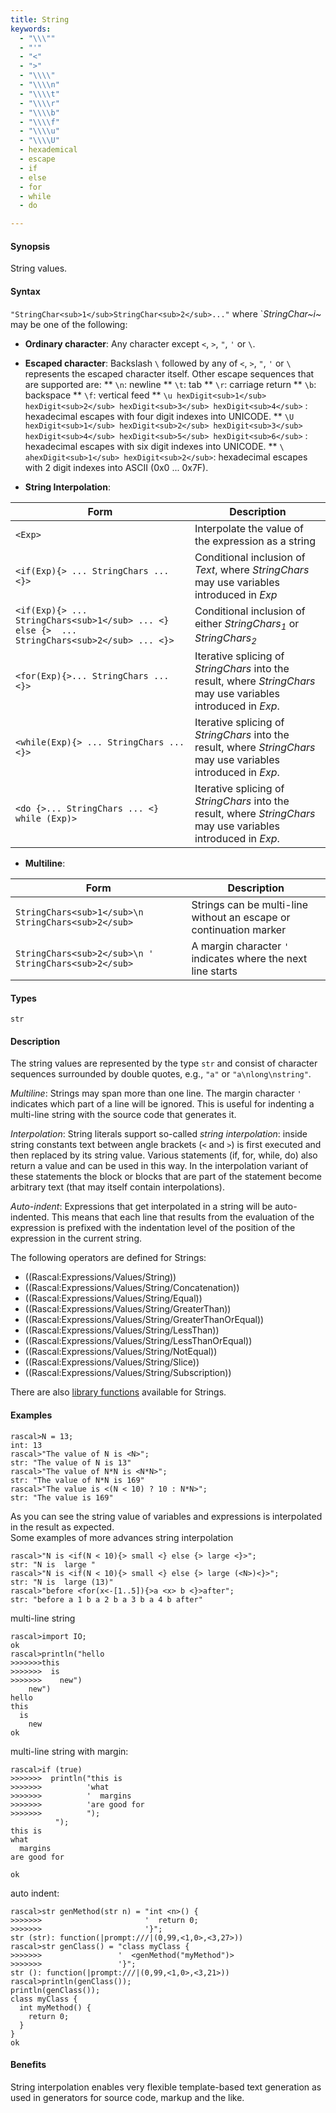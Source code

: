 ```yaml
---
title: String
keywords:
  - "\\\""
  - "'"
  - "<"
  - ">"
  - "\\\\"
  - "\\\\n"
  - "\\\\t"
  - "\\\\r"
  - "\\\\b"
  - "\\\\f"
  - "\\\\u"
  - "\\\\U"
  - hexademical
  - escape
  - if
  - else
  - for
  - while
  - do

---
```


#### Synopsis

String values.

#### Syntax

`"StringChar<sub>1</sub>StringChar<sub>2</sub>..."`
where `_StringChar~i~_ may be one of the following:

*  __Ordinary character__: Any character except `<`, `>`, `"`, `'` or `\`.
*  __Escaped character__: Backslash `\` followed by any of  `<`, `>`, `"`, `'` or `\` represents the escaped character itself.
  Other escape sequences that are supported are:
**  `\n`: newline
**  `\t`: tab
**  `\r`: carriage return
**  `\b`: backspace
**  `\f`: vertical feed
**  `\u hexDigit<sub>1</sub> hexDigit<sub>2</sub> hexDigit<sub>3</sub> hexDigit<sub>4</sub>` : hexadecimal escapes with four digit indexes into UNICODE.
**  `\U hexDigit<sub>1</sub> hexDigit<sub>2</sub> hexDigit<sub>3</sub> hexDigit<sub>4</sub> hexDigit<sub>5</sub> hexDigit<sub>6</sub>` : hexadecimal escapes with six digit indexes into UNICODE.
**  `\ ahexDigit<sub>1</sub> hexDigit<sub>2</sub>`:  hexadecimal escapes with 2 digit indexes into ASCII (0x0 ... 0x7F).


*  __String Interpolation__: 

| Form      | Description |
| --- | --- |
| `<Exp>` | Interpolate the value of the expression as a string |
| `<if(Exp){> ... StringChars ... <}>` | Conditional inclusion of _Text_, where _StringChars_ may use variables introduced in _Exp_ |
| `<if(Exp){> ... StringChars<sub>1</sub> ... <} else {>  ... StringChars<sub>2</sub> ... <}>` | Conditional inclusion of either _StringChars<sub>1</sub>_ or _StringChars<sub>2</sub>_ |
| `<for(Exp){>... StringChars ... <}>` | Iterative splicing of _StringChars_ into the result, where _StringChars_ may use variables introduced in _Exp_. |
| `<while(Exp){> ... StringChars ... <}>` | Iterative splicing of _StringChars_ into the result, where _StringChars_ may use variables introduced in _Exp_. |
| `<do {>... StringChars ... <} while (Exp)>` | Iterative splicing of _StringChars_ into the result, where _StringChars_ may use variables introduced in _Exp_. |


*  __Multiline__:

| Form | Description  |
| --- | --- |
| `StringChars<sub>1</sub>\n StringChars<sub>2</sub> `   | Strings can be multi-line without an escape or continuation marker  |
| `StringChars<sub>2</sub>\n '  StringChars<sub>2</sub>` | A margin character `'` indicates where the next line starts  |



#### Types

`str`

#### Description

The string values are represented by the type `str` and consist of character 
sequences surrounded by double quotes, e.g., `"a"` or `"a\nlong\nstring"`.

_Multiline_: Strings may span more than one line. The margin character `'` indicates which part of a line will be ignored. This is useful for indenting a multi-line string with the source code that generates it.

_Interpolation_:  String literals support so-called _string interpolation_: 
inside string constants text between angle brackets (`<` and `>`) is first executed and then replaced by
 its string value.
Various statements (if, for, while, do) also return a value and can be used in this way.
In the interpolation variant of these statements the block or blocks that are part of the statement become arbitrary text 
(that may itself contain interpolations). 

_Auto-indent_: Expressions that get interpolated in a string will be auto-indented. This means that each line that results from the evaluation of the expression is prefixed with the indentation level of the position of the expression in the current string.

The following operators are defined for Strings:
* ((Rascal:Expressions/Values/String))
* ((Rascal:Expressions/Values/String/Concatenation))
* ((Rascal:Expressions/Values/String/Equal))
* ((Rascal:Expressions/Values/String/GreaterThan))
* ((Rascal:Expressions/Values/String/GreaterThanOrEqual))
* ((Rascal:Expressions/Values/String/LessThan))
* ((Rascal:Expressions/Values/String/LessThanOrEqual))
* ((Rascal:Expressions/Values/String/NotEqual))
* ((Rascal:Expressions/Values/String/Slice))
* ((Rascal:Expressions/Values/String/Subscription))

There are also [library functions](../../../../Library/String.md) available for Strings.

#### Examples


```rascal-shell
rascal>N = 13;
int: 13
rascal>"The value of N is <N>";
str: "The value of N is 13"
rascal>"The value of N*N is <N*N>";
str: "The value of N*N is 169"
rascal>"The value is <(N < 10) ? 10 : N*N>";
str: "The value is 169"
```
As you can see the string value of variables and expressions is interpolated in the result as expected. 
<br />
Some examples of more advances string interpolation 

```rascal-shell
rascal>"N is <if(N < 10){> small <} else {> large <}>";
str: "N is  large "
rascal>"N is <if(N < 10){> small <} else {> large (<N>)<}>";
str: "N is  large (13)"
rascal>"before <for(x<-[1..5]){>a <x> b <}>after";
str: "before a 1 b a 2 b a 3 b a 4 b after"
```
multi-line string

```rascal-shell
rascal>import IO;
ok
rascal>println("hello
>>>>>>>this
>>>>>>>  is
>>>>>>>    new")
    new")
hello
this
  is
    new
ok
```
multi-line string with margin:

```rascal-shell
rascal>if (true)
>>>>>>>  println("this is
>>>>>>>          'what
>>>>>>>          '  margins
>>>>>>>          'are good for
>>>>>>>          ");
          ");
this is
what
  margins
are good for
          
ok
```
auto indent:

```rascal-shell
rascal>str genMethod(str n) = "int <n>() {
>>>>>>>                       '  return 0;
>>>>>>>                       '}";
str (str): function(|prompt:///|(0,99,<1,0>,<3,27>))
rascal>str genClass() = "class myClass {
>>>>>>>                 '  <genMethod("myMethod")>
>>>>>>>                 '}";
str (): function(|prompt:///|(0,99,<1,0>,<3,21>))
rascal>println(genClass());
println(genClass());
class myClass {
  int myMethod() {
    return 0;
  }
}
ok
```


#### Benefits

String interpolation enables very flexible template-based text generation as used in generators for
source code, markup and the like.


